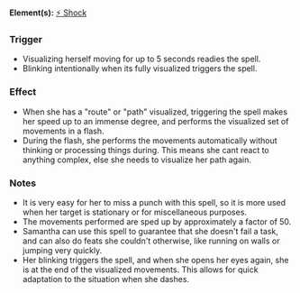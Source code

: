 **Element(s):** [⚡️ Shock](<Magic/Elements/⚡️ Shock.md>)
### Trigger
- Visualizing herself moving for up to 5 seconds readies the spell.
- Blinking intentionally when its fully visualized triggers the spell.
### Effect
- When she has a "route" or "path" visualized, triggering the spell makes her speed up to an immense degree, and performs the visualized set of movements in a flash.
- During the flash, she performs the movements automatically without thinking or processing things during. This means she cant react to anything complex, else she needs to visualize her path again.

### Notes
- It is very easy for her to miss a punch with this spell, so it is more used when her target is stationary or for miscellaneous purposes.
- The movements performed are sped up by approximately a factor of 50.
- Samantha can use this spell to guarantee that she doesn't fail a task, and can also do feats she couldn't otherwise, like running on walls or jumping very quickly.
- Her blinking triggers the spell, and when she opens her eyes again, she is at the end of the visualized movements. This allows for quick adaptation to the situation when she dashes.
